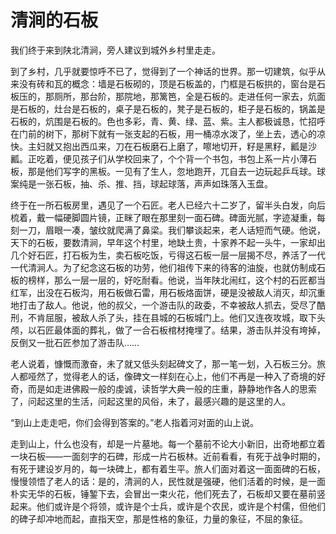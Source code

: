 # 清涧的石板

我们终于来到陕北清涧，旁人建议到城外乡村里走走。 

到了乡村，几乎就要惊呼不已了，觉得到了一个神话的世界。那一切建筑，似乎从来没有砖和瓦的概念：墙是石板砌的，顶是石板盖的，门框是石板拱的，窗台是石板压的，那厕所，那台阶，那院地，那篱笆，全是石板的。走进任何一家去，炕面是石板的，灶台是石板的，桌子是石板的，凳子是石板的，柜子是石板的，锅盖是石板的，炕围是石板的。色也多彩，青、黄、绿、蓝、紫。主人都极诚恳，忙招呼在门前的树下，那树下就有一张支起的石板，用一桶凉水泼了，坐上去，透心的凉快。主妇就又抱出西瓜来，刀在石板磨石上磨了，嚓地切开，籽是黑籽，瓤是沙瓤。正吃着，便见孩子们从学校回来了，个个背一个书包，书包上系一片小薄石板，那是他们写字的黑板。一见有了生人，忽地跑开，兀自去一边玩起乒乓球。球案纯是一张石板，抽、杀、推、挡，球起球落，声声如珠落入玉盘。 

终于在一所石板房里，遇见了一个石匠。老人已经六十二岁了，留半头白发，向后梳着，戴一幅硬脚圆片镜，正眯了眼在那里刻一面石碑。碑面光腻，字迹凝重，每刻一刀，眉眼一凑，皱纹就爬满了鼻梁。我们攀谈起来，老人话短而气硬。他说，天下的石板，要数清涧，早年这个村里，地缺土贵，十家养不起一头牛，一家却出几个好石匠，打石板为生，卖石板吃饭，亏得这石板一层一层揭不尽，养活了一代一代清涧人。为了纪念这石板的功劳，他们祖传下来的待客的油旋，也就仿制成石板的榜样，那么一层一层的，好吃耐看。他说，当年陕北闹红，这个村的石匠都当红军，出没在石板沟，用石板做石雷，用石板烙面饼，硬是没被敌人消灭，却沉重地打击了敌人。他说，他的叔父，一个游击队的政委，不幸被敌人抓去，受尽了酷刑，不肯屈服，被敌人杀了头，挂在县城的石板城门上。他们又连夜攻城，取下头颅，以石匠最体面的葬礼，做了一合石板棺材掩埋了。结果，游击队并没有垮掉，反倒又一批石匠参加了游击队…… 

老人说着，慷慨而激奋，未了就又低头刻起碑文了，那一笔一划，入石板三分。旅人都哑然了，觉得老人的话，像碑文一样刻在心上，他们不再是一种入了奇境的好奇，而是如走进佛殿一般的虔诚，读哲学大典一般的庄重，静静地作各人的思索了，问起这里的生活，问起这里的风俗，未了，最感兴趣的是这里的人。 

“到山上走走吧，你们会得到答案的。”老人指着河对面的山上说。 

走到山上，什么也没有，却是一片墓地。每一个墓前不论大小新旧，出奇地都立着一块石板——一面刻字的石碑，形成一片石板林。近前看看，有死于战争时期的，有死于建设岁月的，每一块碑上，都有着生平。旅人们面对着这一面面碑的石板，慢慢领悟了老人的话：是的，清涧的人，民性就是强硬，他们活着的时候，是一面朴实无华的石板，锤錾下去，会冒出一束火花，他们死去了，石板却又要在墓前竖起来。他们或许是个将领，或许是个士兵，或许是个农民，或许是个村儒，但他们的碑子却冲地而起，直指天空，那是性格的象征，力量的象征，不屈的象征。
 
